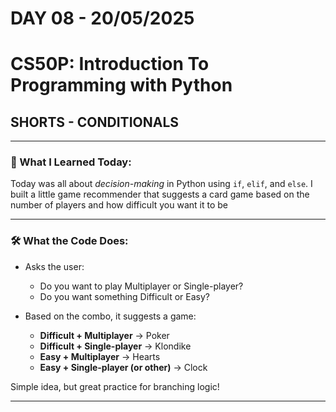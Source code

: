 # **DAY 08 - 20/05/2025**

# **CS50P: Introduction To Programming with Python**

## SHORTS - CONDITIONALS

---

### 🧠 What I Learned Today:
Today was all about *decision-making* in Python using `if`, `elif`, and `else`. I built a little game
recommender that suggests a card game based on the number of players and how difficult you want it to be

---

### 🛠️ What the Code Does:
- Asks the user:  
  - Do you want to play Multiplayer or Single-player?  
  - Do you want something Difficult or Easy?

- Based on the combo, it suggests a game:
  - **Difficult + Multiplayer** → Poker  
  - **Difficult + Single-player** → Klondike  
  - **Easy + Multiplayer** → Hearts  
  - **Easy + Single-player (or other)** → Clock  

Simple idea, but great practice for branching logic!

---
